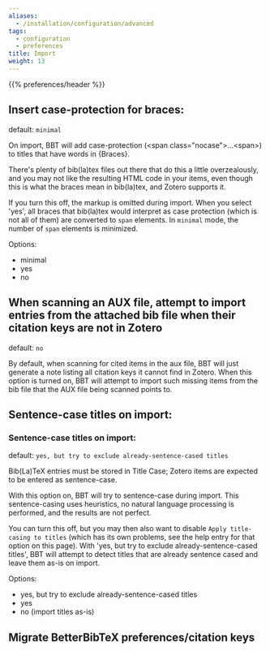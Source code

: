 ```yaml
---
aliases:
  - /installation/configuration/advanced
tags:
  - configuration
  - preferences
title: Import
weight: 13
---
```



{{% preferences/header %}}

## Insert case-protection for braces:

default: `minimal`

On import, BBT will add case-protection (&lt;span class="nocase"&gt;...&lt;span&gt;) to titles that have words in {Braces}.

There's plenty of bib(la)tex files out there that do this a little overzealously, and you may not like the resulting HTML code in your items, even though this is what the braces mean in bib(la)tex, and Zotero supports it.

If you turn this off, the markup is omitted during import. When you select 'yes', all braces that bib(la)tex would interpret as case protection (which is not all of them) are converted to `span` elements. In `minimal` mode, the number of `span` elements is minimized.

Options:

* minimal
* yes
* no


## When scanning an AUX file, attempt to import entries from the attached bib file when their citation keys are not in Zotero

default: `no`

By default, when scanning for cited items in the aux file, BBT will just generate a note listing all citation keys it cannot find in Zotero.
When this option is turned on, BBT will attempt to import such missing items from the bib file that the AUX file being scanned points to.



## Sentence-case titles on import:

### Sentence-case titles on import:

default: `yes, but try to exclude already-sentence-cased titles`

Bib(La)TeX entries must be stored in Title Case; Zotero items are expected to be entered as sentence-case.

With this option on, BBT will try to sentence-case during import. This sentence-casing uses heuristics, no natural language processing is performed, and the results are not perfect.

You can turn this off, but you may then also want to disable `Apply title-casing to titles` (which has its own problems, see the help entry for that option on this page).
With 'yes, but try to exclude already-sentence-cased titles', BBT will attempt to detect titles that are already sentence cased and leave them as-is on import.

Options:

* yes, but try to exclude already-sentence-cased titles
* yes
* no (import titles as-is)


## Migrate BetterBibTeX preferences/citation keys

